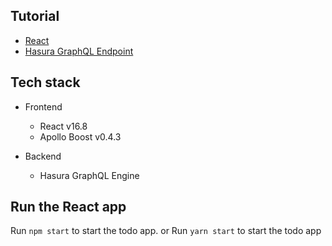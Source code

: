 Tutorial
--------

- [React](https://learn.hasura.io/graphql/react/introduction)
- [Hasura GraphQL Endpoint](https://learn.hasura.io/graphql)

Tech stack
----------

- Frontend
    - React v16.8
    - Apollo Boost v0.4.3

- Backend
    - Hasura GraphQL Engine

Run the React app
-----------------

Run `npm start` to start the todo app.
or
Run `yarn start` to start the todo app
